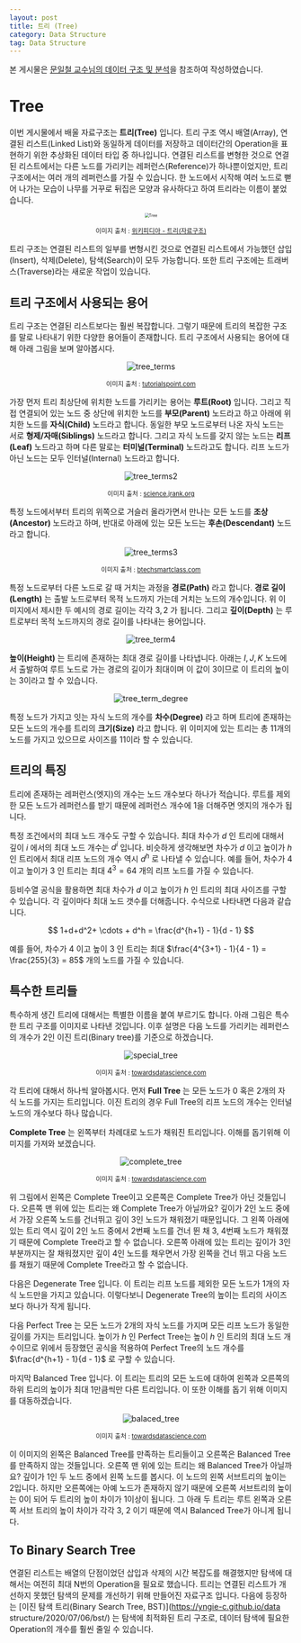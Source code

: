 ```yaml
---
layout: post
title: 트리 (Tree)
category: Data Structure
tag: Data Structure
---
```




본 게시물은 [문일철 교수님의 데이터 구조 및 분석](https://www.edwith.org/datastructure-2019s/lecture/40291/)을 참조하여 작성하였습니다.



# Tree

이번 게시물에서 배울 자료구조는 **트리(Tree)** 입니다. 트리 구조 역시 배열(Array), 연결된 리스트(Linked List)와 동일하게 데이터를 저장하고 데이터간의 Operation을 표현하기 위한 추상화된 데이터 타입 중 하나입니다. 연결된 리스트를 변형한 것으로 연결된 리스트에서는 다른 노드를 가리키는 레퍼런스(Reference)가 하나뿐이었지만, 트리 구조에서는 여러 개의 레퍼런스를 가질 수 있습니다. 한 노드에서 시작해 여러 노드로 뻗어 나가는 모습이 나무를 거꾸로 뒤집은 모양과 유사하다고 하여 트리라는 이름이 붙었습니다.

<p align="center"><img src="https://upload.wikimedia.org/wikipedia/commons/thumb/5/5f/Tree_%28computer_science%29.svg/800px-Tree_%28computer_science%29.svg.png" alt="Tree" style="zoom:50%;" /></p>

<p align="center" style="font-size:80%">이미지 출처 : <a href="https://en.wikipedia.org/wiki/Tree_(data_structure)">위키피디아 - 트리(자료구조)</a></p>



트리 구조는 연결된 리스트의 일부를 변형시킨 것으로 연결된 리스트에서 가능했던 삽입(Insert), 삭제(Delete), 탐색(Search)이 모두 가능합니다. 또한 트리 구조에는 트래버스(Traverse)라는 새로운 작업이 있습니다.


## 트리 구조에서 사용되는 용어

트리 구조는 연결된 리스트보다는 훨씬 복잡합니다. 그렇기 때문에 트리의 복잡한 구조를 말로 나타내기 위한 다양한 용어들이 존재합니다. 트리 구조에서 사용되는 용어에 대해 아래 그림을 보며 알아봅시다.

<p align="center"><img src="https://www.tutorialspoint.com/data_structures_algorithms/images/binary_tree.jpg" alt="tree_terms"  /></p>

<p align="center" style="font-size:80%">이미지 출처 : <a href="https://www.tutorialspoint.com/data_structures_algorithms/tree_data_structure.htm">tutorialspoint.com</a></p>

가장 먼저 트리 최상단에 위치한 노드를 가리키는 용어는 **루트(Root)** 입니다. 그리고 직접 연결되어 있는 노드 중 상단에 위치한 노드를 **부모(Parent)** 노드라고 하고 아래에 위치한 노드를 **자식(Child)** 노드라고 합니다. 동일한 부모 노드로부터 나온 자식 노드는 서로 **형제/자매(Siblings)** 노드라고 합니다. 그리고 자식 노드를 갖지 않는 노드는 **리프(Leaf)** 노드라고 하며 다른 말로는 **터미널(Terminal)** 노드라고도 합니다. 리프 노드가 아닌 노드는 모두 인터널(Internal) 노드라고 합니다.

<p align="center"><img src="https://callisto.ggsrv.com/imgsrv/FastFetch/UBER1/9781682176771_00186" alt="tree_terms2"  /></p>

<p align="center" style="font-size:80%">이미지 출처 : <a href="https://science.jrank.org/programming/Tree_Structures.html">science.jrank.org</a></p>

특정 노드에서부터 트리의 위쪽으로 거슬러 올라가면서 만나는 모든 노드를 **조상(Ancestor)** 노드라고 하며, 반대로 아래에 있는 모든 노드는 **후손(Descendant)** 노드라고 합니다.

<p align="center"><img src="http://www.btechsmartclass.com/data_structures/ds_images/Path.png" alt="tree_terms3"  /></p>

<p align="center" style="font-size:80%">이미지 출처 : <a href="http://www.btechsmartclass.com/data_structures/tree-terminology.html">btechsmartclass.com</a></p>

특정 노드로부터 다른 노드로 갈 때 거치는 과정을 **경로(Path)** 라고 합니다. **경로 길이(Length)** 는 출발 노드로부터 목적 노드까지 가는데 거치는 노드의 개수입니다. 위 이미지에서 제시한 두 예시의 경로 길이는 각각 $3, 2$ 가 됩니다. 그리고 **깊이(Depth)** 는 루트로부터 목적 노드까지의 경로 길이를 나타내는 용어입니다.

<p align="center"><img src="http://www.btechsmartclass.com/data_structures/ds_images/Height.png" alt="tree_term4"  /></p>

**높이(Height)** 는 트리에 존재하는 최대 경로 길이를 나타냅니다. 아래는 $I, J, K$ 노드에서 출발하여 루트 노드로 가는 경로의 길이가 최대이며 이 값이 3이므로 이 트리의 높이는 3이라고 할 수 있습니다.

<p align="center"><img src="http://www.btechsmartclass.com/data_structures/ds_images/Degree.png" alt="tree_term_degree"  /></p>

특정 노드가 가지고 잇는 자식 노드의 개수를 **차수(Degree)** 라고 하며 트리에 존재하는 모든 노드의 개수를 트리의 **크기(Size)** 라고 합니다. 위 이미지에 있는 트리는 총 11개의 노드를 가지고 있으므로 사이즈를 11이라 할 수 있습니다. 



## 트리의 특징

트리에 존재하는 레퍼런스(엣지)의 개수는 노드 개수보다 하나가 적습니다. 루트를 제외한 모든 노드가 레퍼런스를 받기 때문에 레퍼런스 개수에 1을 더해주면 엣지의 개수가 됩니다.

특정 조건에서의 최대 노드 개수도 구할 수 있습니다. 최대 차수가 $d$ 인 트리에 대해서 깊이 $i$ 에서의 최대 노드 개수는 $d^i$ 입니다. 비슷하게 생각해보면 차수가 $d$ 이고 높이가 $h$ 인 트리에서 최대 리프 노드의 개수 역시 $d^h$ 로 나타낼 수 있습니다. 예를 들어, 차수가 $4$ 이고 높이가 $3$ 인 트리는 최대 $4^3 = 64$ 개의 리프 노드를 가질 수 있습니다.

등비수열 공식을 활용하면 최대 차수가 $d$ 이고 높이가 $h$ 인 트리의 최대 사이즈를 구할 수 있습니다. 각 깊이마다 최대 노드 갯수를 더해줍니다. 수식으로 나타내면 다음과 같습니다.


$$
1+d+d^2+ \cdots + d^h = \frac{d^{h+1} - 1}{d - 1}
$$


예를 들어, 차수가 $4$ 이고 높이 $3$ 인 트리는 최대 $\frac{4^{3+1} - 1}{4 - 1} = \frac{255}{3} = 85$ 개의 노드를 가질 수 있습니다. 



## 특수한 트리들

특수하게 생긴 트리에 대해서는 특별한 이름을 붙여 부르기도 합니다. 아래 그림은 특수한 트리 구조를 이미지로 나타낸 것입니다. 이후 설명은 다음 노드를 가리키는 레퍼런스의 개수가 2인 이진 트리(Binary tree)를 기준으로 하겠습니다.

<p align="center"><img src="https://miro.medium.com/max/1890/1*CMGFtehu01ZEBgzHG71sMg.png" alt="special_tree"  /></p>

<p align="center" style="font-size:80%">이미지 출처 : <a href="https://towardsdatascience.com/5-types-of-binary-tree-with-cool-illustrations-9b335c430254">towardsdatascience.com</a></p>

각 트리에 대해서 하나씩 알아봅시다. 먼저 **Full Tree** 는 모든 노드가 0 혹은 2개의 자식 노드를 가지는 트리입니다. 이진 트리의 경우 Full Tree의 리프 노드의 개수는 인터널 노드의 개수보다 하나 많습니다.

**Complete Tree** 는 왼쪽부터 차례대로 노드가 채워진 트리입니다. 이해를 돕기위해 이미지를 가져와 보겠습니다.

<p align="center"><img src="https://miro.medium.com/max/1000/1*M1qfRR59TR9-i4pmI-_Clg.png" alt="complete_tree"  /></p>

<p align="center" style="font-size:80%">이미지 출처 : <a href="https://towardsdatascience.com/5-types-of-binary-tree-with-cool-illustrations-9b335c430254">towardsdatascience.com</a></p>

위 그림에서 왼쪽은 Complete Tree이고 오른쪽은 Complete Tree가 아닌 것들입니다. 오른쪽 맨 위에 있는 트리는 왜 Complete Tree가 아닐까요? 깊이가 2인 노드 중에서 가장 오른쪽 노드를 건너뛰고 깊이 3인 노드가 채워졌기 때문입니다. 그 왼쪽 아래에 있는 트리 역시 깊이 2인 노드 중에서 2번째 노드를 건너 뛴 채 3, 4번째 노드가 채워졌기 때문에 Complete Tree라고 할 수 없습니다. 오른쪽 아래에 있는 트리는 깊이가 3인 부분까지는 잘 채워졌지만 깊이 4인 노드를 채우면서 가장 왼쪽을 건너 뛰고 다음 노드를 채웠기 때문에 Complete Tree라고 할 수 없습니다. 

다음은 Degenerate Tree 입니다. 이 트리는 리프 노드를 제외한 모든 노드가 1개의 자식 노드만을 가지고 있습니다. 이렇다보니 Degenerate Tree의 높이는 트리의 사이즈보다 하나가 작게 됩니다.

다음 Perfect Tree 는 모든 노드가 2개의 자식 노드를 가지며 모든 리프 노드가 동일한 깊이를 가지는 트리입니다. 높이가 $h$ 인 Perfect Tree는 높이 $h$ 인 트리의 최대 노드 개수이므로 위에서 등장했던 공식을 적용하여 Perfect Tree의 노드 개수를 $\frac{d^{h+1} - 1}{d - 1}$ 로 구할 수 있습니다.

마지막 Balanced Tree 입니다. 이 트리는 트리의 모든 노드에 대하여 왼쪽과 오른쪽의 하위 트리의 높이가 최대 1만큼씩만 다른 트리입니다. 이 또한 이해를 돕기 위해 이미지를 대동하겠습니다.

<p align="center"><img src="https://miro.medium.com/max/1000/1*jSq-xjEZYytNDIBpZNQC2w.png" alt="balaced_tree"  /></p>

<p align="center" style="font-size:80%">이미지 출처 : <a href="https://towardsdatascience.com/5-types-of-binary-tree-with-cool-illustrations-9b335c430254">towardsdatascience.com</a></p>

이 이미지의 왼쪽은 Balanced Tree를 만족하는 트리들이고 오른쪽은 Balanced Tree를 만족하지 않는 것들입니다. 오른쪽 맨 위에 있는 트리는 왜 Balanced Tree가 아닐까요? 깊이가 1인 두 노드 중에서 왼쪽 노드를 봅시다. 이 노드의 왼쪽 서브트리의 높이는 2입니다. 하지만 오른쪽에는 아예 노드가 존재하지 않기 때문에 오른쪽 서브트리의 높이는 0이 되어 두 트리의 높이 차이가 1이상이 됩니다. 그 아래 두 트리는 루트 왼쪽과 오른쪽 서브 트리의 높이 차이가 각각 3, 2 이기 때문에 역시 Balanced Tree가 아니게 됩니다.



## To Binary Search Tree

연결된 리스트는 배열의 단점이었던 삽입과 삭제의 시간 복잡도를 해결했지만 탐색에 대해서는 여전히 최대 N번의 Operation을 필요로 했습니다. 트리는 연결된 리스트가 개선하지 못했던 탐색의 문제를 개선하기 위해 만들어진 자료구조 입니다. 다음에 등장하는 [이진 탐색 트리(Binary Search Tree, BST)](https://yngie-c.github.io/data structure/2020/07/06/bst/) 는 탐색에 최적화된 트리 구조로, 데이터 탐색에 필요한 Operation의 개수를 훨씬 줄일 수 있습니다.